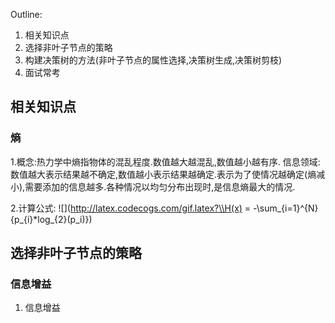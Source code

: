 Outline:
1. 相关知识点
2. 选择非叶子节点的策略
3. 构建决策树的方法(非叶子节点的属性选择,决策树生成,决策树剪枝)
4. 面试常考

## 相关知识点
### 熵
1.概念:热力学中熵指物体的混乱程度.数值越大越混乱,数值越小越有序.
      信息领域:数值越大表示结果越不确定,数值越小表示结果越确定.表示为了使情况越确定(熵减小),需要添加的信息越多.各种情况以均匀分布出现时,是信息熵最大的情况.
      
2.计算公式:
  ![](http://latex.codecogs.com/gif.latex?\\H(x) = -\sum_{i=1}^{N} {p_{i}*log_{2}(p_i)})

## 选择非叶子节点的策略
### 信息增益
1. 信息增益
